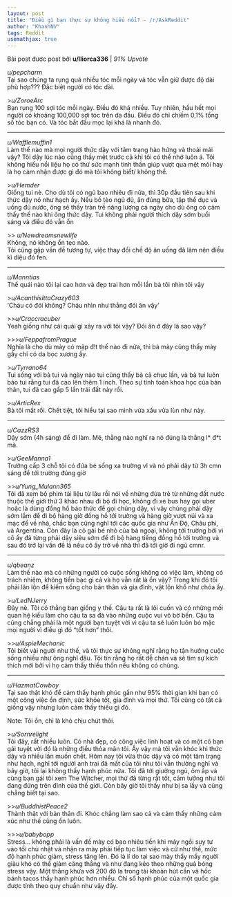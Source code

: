 ```yaml
---
layout: post
title: "Điều gì bạn thực sự không hiểu nổi? - /r/AskReddit"
author: "KhanhNV"
tags: Reddit
usemathjax: true
---
```

Bài post được post bởi **u/lliorca336** \| *91% Upvote*

*u/pepcharm*  
Tại sao chúng ta rụng quá nhiều tóc mỗi ngày và tóc vẫn giữ được độ dài phù hợp??? Đặc biệt người có tóc dài.

\>*u/ZoroeArc*  
  Bạn rụng 100 sợi tóc mỗi ngày. Điều đó khá nhiều. Tuy nhiên, hầu hết mọi người có khoảng 100,000 sợi tóc trên da đầu. Điều đó chỉ chiếm 0,1% tổng số tóc bạn có. Và tóc bắt đầu mọc lại khá là nhanh đó.
  
---  
*u/Wafflemuffin1*  
Làm thế nào mà mọi người thức dậy với tâm trạng hào hứng và thoải mái vậy? Tôi dậy lúc nào cũng thấy mệt trước cả khi tôi có thể nhớ luôn á. Tôi không hiểu nổi liệu họ có thứ sức mạnh tinh thần giúp vượt qua mệt mỏi hay là họ cảm nhận được gì đó mà tôi không biết/ không thể.  
  
\>*u/Hemder*   
Giống tui nè. Cho dù tôi có ngủ bao nhiêu đi nữa, thì 30p đầu tiên sau khi thức dậy nó như hạch ấy.
Nếu bồ tèo ngủ đủ, ăn đúng bữa, tập thể dục và uống đủ nước, ông sẽ thấy tràn trề năng lượng cả ngày cho dù ông có cảm thấy thế nào khi ông thức dậy.
Tui không phải người thích dậy sớm buổi sáng và điều đó vẫn ổn  

\>> *u/Newdreamsnewlife*    
Không, nó không ổn tẹo nào.    
Tôi cũng gặp vấn đề tương tự, việc thay đổi chế độ ăn uống đã làm nên điều kì diệu đó fen.    
  
---  
*u/Manntias*  
Thế quái nào tôi lại cao hơn và đẹp trai hơn mỗi lần bà tôi nhìn tôi vậy  
  
\>*u/AcanthisittaCrazy603*  
‘Cháu có đói không? Cháu nhìn như thằng đói ăn vậy’  
  
\>>*u/Craccracuber*  
Yeah giống như cái quái gì xảy ra với tôi vậy? Đói ăn ở đây là sao vậy?  
  
\>>>*u/FeppafromPrague*  
Nghĩa là cho dù mày có mập đ!t thế nào đi nữa, thì bà mày cũng thấy mày gầy chỉ có da bọc xương ấy.  
  
\>*u/Tyrrano64*  
Tui sống với bà tui và ngày nào tui cũng thấy bà cả chục lần, và bà tui luôn bảo tui rằng tui đã cao lên thêm 1 inch. Theo sự tính toán khoa học của bản thân, tui đã cao gấp 5 lần trái đất này rồi.  
  
\>*u/ArticRex*  
Bà tôi mất rồi. Chết tiệt, tôi hiểu tại sao mình vừa xấu vừa lùn như này.  
  
---  
*u/CazzRS3*  
Dậy sớm (4h sáng) để đi làm. Mé, thằng nào nghĩ ra nó đúng là thằng l* đ*t mà.  
  
\>*u/GeeManna1*  
Trường cấp 3 chỗ tôi có đứa bé sống xa trường vl và nó phải dậy từ 3h cmn sáng để tới trường đúng giờ  
  
\>>*u/Yung_Mulann365*  
Tôi đã xem bộ phim tài liệu từ lâu rồi nói về những đứa trẻ từ những đất nước thuộc thế giới thứ 3 khác nhau đi bộ đi học, không đi xe bus hay gọi uber hoặc là dùng đồng hồ báo thức để gọi chúng dậy, vì vậy chúng phải dậy sớm lắm để đi bộ hàng giờ đồng hồ tới trường và hàng giờ vượt núi và xa mạc để về nhà, chắc bạn cũng nghĩ tới các quốc gia như Ấn Độ, Châu phi, và Argentina. Còn đây là cô gái bé nhỏ của bà ngoại, không tới trường bởi vì cô ấy đã từng phải dậy siêu sớm để đi bộ hàng tiếng đồng hồ tới trường và sau đó trở lại vấn đề là nếu cô ấy trở về nhà thì đã tới giờ đi ngủ cmnr.  
  
---  
*u/qbeanz*  
Làm thế nào mà có những người có cuộc sống không có việc làm, không có trách nhiệm, không tiền bạc gì cả và họ vẫn rất là ổn vậy? Trong khi đó tôi phải lăn lộn để kiếm sống cho bản thân và gia đình, vật lộn khổ như chóa ấy.  
  
\>*u/LedNJerry*  
Đây nè. Tôi có thằng bạn giống y thế. Cậu ta rất là lôi cuốn và có những mối quan hệ kiểu làm cho cậu ta sa đà vào những cuộc vui vô bờ bến. Cậu ta cũng chẳng phải là một người bạn tuyệt vời vì cậu ta sẽ luôn luôn bỏ mặc mọi người vì điều gì đó “tốt hơn” thôi.  
  
\>>*u/AspieMechanic*  
Tôi biết vài người như thế, và tôi thực sự không nghĩ rằng họ tận hưởng cuộc sống nhiều như ông nghĩ đâu. Tôi tin rằng họ rất dễ chán và sẽ tìm  sự kích thích mới bởi vì họ cảm thấy thiếu thốn nếu không có chúng.  
  
---  
*u/HazmatCowboy*  
Tại sao thật khó để cảm thấy hạnh phúc gần như 95% thời gian khi bạn có một công việc ổn định, sức khỏe tốt, gia đình và mọi thứ. Tôi cũng có tất cả giống vậy nhưng luôn cảm thấy thiếu gì đó.  
  
Note: Tôi ổn, chỉ là khó chịu chút thôi.  
  
\>*u/Sornrelight*  
Tôi đây, rất nhiều luôn. Có nhà đẹp, có công việc linh hoạt và có một cô bạn gái tuyệt vời đó là những điều thỏa mãn tôi. Ấy vậy mà tôi vẫn khóc khi thức dậy và nhiều lần muốn chết. Hôm nay tôi  vừa thức dậy và có một tâm trạng như hạch, nghĩ tới người anh trai đã mất của tôi như tôi vẫn thường nghĩ và bây giờ, tôi lại không thấy hạnh phúc nữa. Tôi đã tới giường ngủ, ôm ấp và cùng bạn gái tôi xem The Witcher, mọi thứ đã từng rất tốt, cảm tưởng như tôi đang đứng trên đỉnh của thế giới. Còn bây giờ tôi thấy như bị sa lầy và cũng chẳng biết tại sao.  
  
\>>*u/BuddhistPeace2*  
Thành thật với bản thân đi. Khóc chẳng làm sao cả và cảm thấy những cảm xúc như thế cũng ổn luôn.  
  
\>>>*u/babybopp*  
Stress… không phải là vấn đề mày có bao nhiêu tiền khi mày ngồi suy tư vào tối chủ nhật và nhận ra mày phải tiếp tục làm việc và cứ như thế, mức độ hạnh phúc giảm, stress tăng lên. Đó là lí do tại sao mày thấy mấy người giàu khó có thể giảm căng thẳng và như đang kéo theo những quả bóng stress vậy. Một thằng khứa với 200 đô la trong tài khoản hút cần và hốc bánh tacos thấy hạnh phúc hơn nhiều. Chỉ số hạnh phúc của một quốc gia được tính theo quy chuẩn như vậy đấy.  
  




